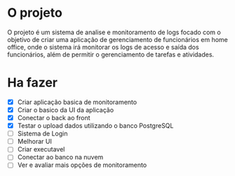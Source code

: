 ﻿# O projeto
O projeto é um sistema de analise e monitoramento de logs focado com o objetivo de criar uma aplicação de gerenciamento de funcionários em home office, onde o sistema irá monitorar os logs de acesso e saída dos funcionários, além de permitir o gerenciamento de tarefas e atividades.

# Ha fazer
- [x] Criar aplicação basica de monitoramento
- [x] Criar o basico da UI da aplicação
- [x] Conectar o back ao front
- [x] Testar o upload dados utilizando o banco PostgreSQL
- [ ] Sistema de Login
- [ ] Melhorar UI
- [ ] Criar executavel
- [ ] Conectar ao banco na nuvem
- [ ] Ver e avaliar mais opções de monitoramento